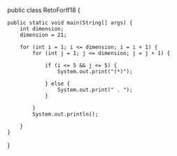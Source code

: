 public class RetoForIf18 {

    public static void main(String[] args) {
        int dimension;
        dimension = 21;

        for (int i = 1; i <= dimension; i = i + 1) {
            for (int j = 1; j <= dimension; j = j + 1) {

                if (i <= 5 && j <= 5) {
                    System.out.print("(*)");

                } else {
                    System.out.print(" . ");
                }

            }
            System.out.println();

        }
    }
}
